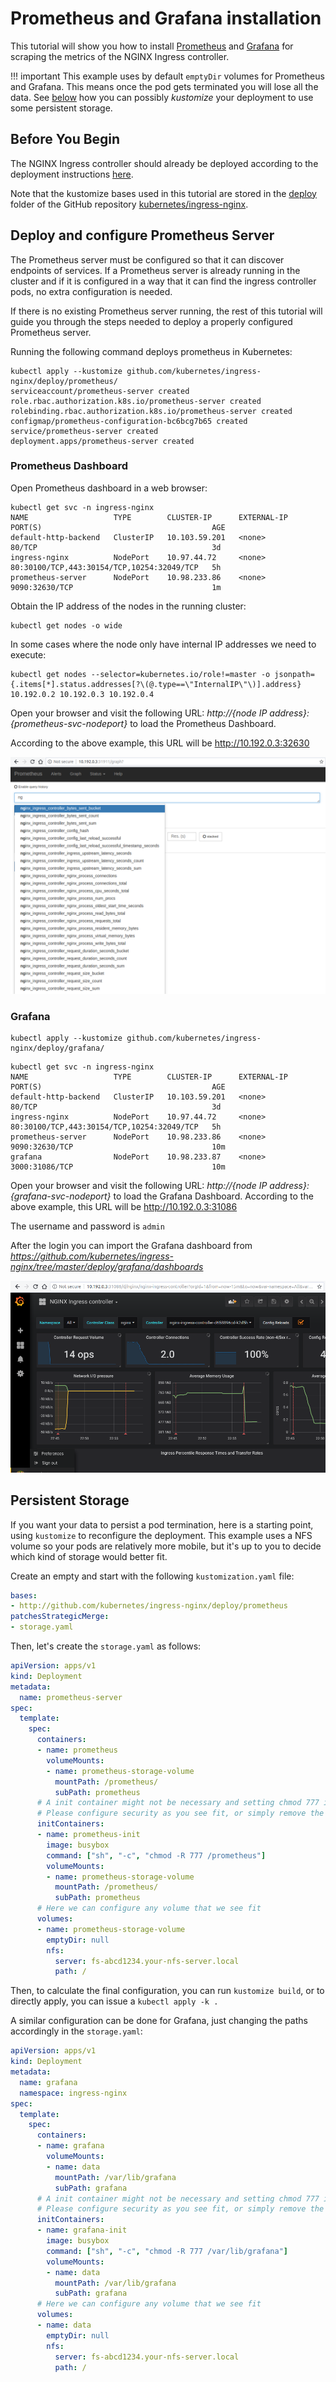 # Prometheus and Grafana installation

This tutorial will show you how to install [Prometheus](https://prometheus.io/) and [Grafana](https://grafana.com/) for scraping the metrics of the NGINX Ingress controller.

!!! important
    This example uses by default `emptyDir` volumes for Prometheus and Grafana. This means once the pod gets terminated you will lose all the data. See [below](#PersistentStorage) how you can possibly _kustomize_ your deployment to use some persistent storage.

## Before You Begin

The NGINX Ingress controller should already be deployed according to the deployment instructions [here](../deploy/index.md).

Note that the kustomize bases used in this tutorial are stored in the [deploy](https://github.com/kubernetes/ingress-nginx/tree/master/deploy) folder of the GitHub repository [kubernetes/ingress-nginx](https://github.com/kubernetes/ingress-nginx).

## Deploy and configure Prometheus Server

The Prometheus server must be configured so that it can discover endpoints of services. If a Prometheus server is already running in the cluster and if it is configured in a way that it can find the ingress controller pods, no extra configuration is needed.

If there is no existing Prometheus server running, the rest of this tutorial will guide you through the steps needed to deploy a properly configured Prometheus server.

Running the following command deploys prometheus in Kubernetes:

```console
kubectl apply --kustomize github.com/kubernetes/ingress-nginx/deploy/prometheus/
serviceaccount/prometheus-server created
role.rbac.authorization.k8s.io/prometheus-server created
rolebinding.rbac.authorization.k8s.io/prometheus-server created
configmap/prometheus-configuration-bc6bcg7b65 created
service/prometheus-server created
deployment.apps/prometheus-server created
```

### Prometheus Dashboard

Open Prometheus dashboard in a web browser:

```console
kubectl get svc -n ingress-nginx
NAME                   TYPE        CLUSTER-IP      EXTERNAL-IP   PORT(S)                                      AGE
default-http-backend   ClusterIP   10.103.59.201   <none>        80/TCP                                       3d
ingress-nginx          NodePort    10.97.44.72     <none>        80:30100/TCP,443:30154/TCP,10254:32049/TCP   5h
prometheus-server      NodePort    10.98.233.86    <none>        9090:32630/TCP                               1m
```

Obtain the IP address of the nodes in the running cluster:

```console
kubectl get nodes -o wide
```

In some cases where the node only have internal IP addresses we need to execute:

```console
kubectl get nodes --selector=kubernetes.io/role!=master -o jsonpath={.items[*].status.addresses[?\(@.type==\"InternalIP\"\)].address}
10.192.0.2 10.192.0.3 10.192.0.4
```

Open your browser and visit the following URL: _http://{node IP address}:{prometheus-svc-nodeport}_ to load the Prometheus Dashboard.

According to the above example, this URL will be http://10.192.0.3:32630

![Dashboard](../images/prometheus-dashboard.png)

### Grafana

```console
kubectl apply --kustomize github.com/kubernetes/ingress-nginx/deploy/grafana/
```

```console
kubectl get svc -n ingress-nginx
NAME                   TYPE        CLUSTER-IP      EXTERNAL-IP   PORT(S)                                      AGE
default-http-backend   ClusterIP   10.103.59.201   <none>        80/TCP                                       3d
ingress-nginx          NodePort    10.97.44.72     <none>        80:30100/TCP,443:30154/TCP,10254:32049/TCP   5h
prometheus-server      NodePort    10.98.233.86    <none>        9090:32630/TCP                               10m
grafana                NodePort    10.98.233.87    <none>        3000:31086/TCP                               10m
```

Open your browser and visit the following URL: _http://{node IP address}:{grafana-svc-nodeport}_ to load the Grafana Dashboard.
According to the above example, this URL will be http://10.192.0.3:31086

The username and password is `admin`

After the login you can import the Grafana dashboard from _https://github.com/kubernetes/ingress-nginx/tree/master/deploy/grafana/dashboards_

![Dashboard](../images/grafana.png)

## Persistent Storage

If you want your data to persist a pod termination, here is a starting point, using `kustomize` to reconfigure the deployment. This example uses a NFS volume so your pods are relatively more mobile, but it's up to you to decide which kind of storage would better fit.

Create an empty and start with the following `kustomization.yaml` file:

```yaml
bases:
- http://github.com/kubernetes/ingress-nginx/deploy/prometheus
patchesStrategicMerge:
- storage.yaml
```

Then, let's create the `storage.yaml` as follows:

```yaml
apiVersion: apps/v1
kind: Deployment
metadata:
  name: prometheus-server
spec:
  template:
    spec:
      containers:
      - name: prometheus
        volumeMounts:
        - name: prometheus-storage-volume
          mountPath: /prometheus/
          subPath: prometheus
      # A init container might not be necessary and setting chmod 777 is certainly unsafe!
      # Please configure security as you see fit, or simply remove the initContainer
      initContainers: 
      - name: prometheus-init
        image: busybox
        command: ["sh", "-c", "chmod -R 777 /prometheus"]
        volumeMounts:
        - name: prometheus-storage-volume
          mountPath: /prometheus/
          subPath: prometheus
      # Here we can configure any volume that we see fit
      volumes:
      - name: prometheus-storage-volume
        emptyDir: null
        nfs:
          server: fs-abcd1234.your-nfs-server.local
          path: /
```

Then, to calculate the final configuration, you can run `kustomize build`, or to directly apply, you can issue a `kubectl apply -k .`

A similar configuration can be done for Grafana, just changing the paths accordingly in the `storage.yaml`:
```yaml
apiVersion: apps/v1
kind: Deployment
metadata:
  name: grafana
  namespace: ingress-nginx
spec:
  template:
    spec:
      containers:
      - name: grafana
        volumeMounts:
        - name: data
          mountPath: /var/lib/grafana
          subPath: grafana
      # A init container might not be necessary and setting chmod 777 is certainly unsafe!
      # Please configure security as you see fit, or simply remove the initContainer
      initContainers:
      - name: grafana-init
        image: busybox
        command: ["sh", "-c", "chmod -R 777 /var/lib/grafana"]
        volumeMounts:
        - name: data
          mountPath: /var/lib/grafana
          subPath: grafana
      # Here we can configure any volume that we see fit
      volumes:
      - name: data
        emptyDir: null
        nfs:
          server: fs-abcd1234.your-nfs-server.local
          path: /
```
